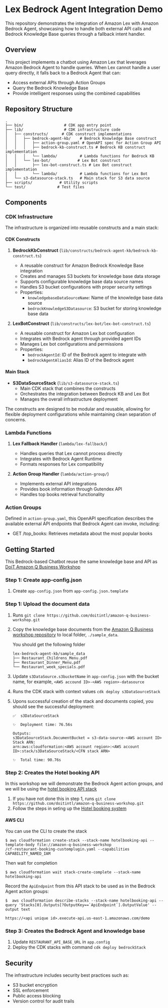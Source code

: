 # Lex Bedrock Agent Integration Demo

This repository demonstrates the integration of Amazon Lex with Amazon Bedrock Agent, showcasing how to handle both external API calls and Bedrock Knowledge Base queries through a fallback intent handler.

## Overview

This project implements a chatbot using Amazon Lex that leverages Amazon Bedrock Agent to handle queries. When Lex cannot handle a user query directly, it falls back to a Bedrock Agent that can:
- Access external APIs through Action Groups
- Query the Bedrock Knowledge Base
- Provide intelligent responses using the combined capabilities

## Repository Structure

```
.
├── bin/                  # CDK app entry point
├── lib/                  # CDK infrastructure code
│   ├── constructs/      # CDK construct implementations
│   │   ├── bedrock-agent-kb/    # Bedrock Knowledge Base construct
│   │   │   ├── action-group.yaml # OpenAPI spec for Action Group API
│   │   │   ├── bedrock-kb-construct.ts # Bedrock KB construct implementation
│   │   │   └── lambda/          # Lambda functions for Bedrock KB
│   │   └── lex-bot/            # Lex Bot construct
│   │       ├── lex-bot-construct.ts # Lex Bot construct implementation
│   │       └── lambda/          # Lambda functions for Lex Bot
│   └── s3-datasource-stack.ts   # Main stack for S3 data source
├── scripts/            # Utility scripts
└── test/              # Test files
```

## Components

### CDK Infrastructure
The infrastructure is organized into reusable constructs and a main stack:

#### CDK Constructs

1. **BedrockKbConstruct** (`lib/constructs/bedrock-agent-kb/bedrock-kb-construct.ts`)
   - A reusable construct for Amazon Bedrock Knowledge Base integration
   - Creates and manages S3 buckets for knowledge base data storage
   - Supports configurable knowledge base data source names
   - Handles S3 bucket configurations with proper security settings
   - Properties:
     - `knowledgebaseDataSourceName`: Name of the knowledge base data source
     - `bedrockKnowledgeS3Datasource`: S3 bucket for storing knowledge base data

2. **LexBotConstruct** (`lib/constructs/lex-bot/lex-bot-construct.ts`)
   - A reusable construct for Amazon Lex bot configuration
   - Integrates with Bedrock agent through provided agent IDs
   - Manages Lex bot configurations and permissions
   - Properties:
     - `bedrockAgentId`: ID of the Bedrock agent to integrate with
     - `bedrockAgentAliasId`: Alias ID of the Bedrock agent

#### Main Stack

- **S3DataSourceStack** (`lib/s3-datasource-stack.ts`)
  - Main CDK stack that combines the constructs
  - Orchestrates the integration between Bedrock KB and Lex Bot
  - Manages the overall infrastructure deployment

The constructs are designed to be modular and reusable, allowing for flexible deployment configurations while maintaining clean separation of concerns.

### Lambda Functions

1. **Lex Fallback Handler** (`lambda/lex-fallback/`)
   - Handles queries that Lex cannot process directly
   - Integrates with Bedrock Agent Runtime
   - Formats responses for Lex compatibility

2. **Action Group Handler** (`lambda/action-group/`)
   - Implements external API integrations
   - Provides book information through Gutendex API
   - Handles top books retrieval functionality

### Action Groups
Defined in `action-group.yaml`, this OpenAPI specification describes the available external API endpoints that Bedrock Agent can invoke, including:
- GET /top_books: Retrieves metadata about the most popular books

## Getting Started

This Bedrock-based Chatbot reuse the same knowledge base and API as [DoiT Amazon Q Business Workshop](https://github.com/doitintl/amazon-q-business-workshop.git)

### Step 1: Create app-config.json
1. Create `app-config.json` from `app-config.json.template`

### Step 1: Upload the document data

1. Runs `git clone https://github.com/doitintl/amazon-q-business-workshop.git`
2. Copy the knowledge base documents from the [Amazon Q Business workshop repository](https://github.com/doitintl/amazon-q-business-workshop/tree/main/knowledge/doc) to local folder, `./sample_data`.

   You should get the following folder

   ```
   lex-bedrock-agent-kb/sample_data
   ├── Restaurant_Childrens_Menu.pdf
   ├── Restaurant_Dinner_Menu.pdf
   └── Restaurant_week_specials.pdf
   ```

5. Update `s3DataSource.s3bucketName` in `app-config.json` with the bucket name, for example, `<AWS accound ID>-<AWS region>-datasource`
3. Runs the CDK stack with context values `cdk deploy s3DataSourceStack`

4. Upons successful creation of the stack and documents copied, you should see the successful deployment:
   ```
   ✅  s3DataSourceStack

   ✨  Deployment time: 76.56s

   Outputs:
   s3DataSourceStack.DocumentBucket = s3-data-source-<AWS account ID>
   Stack ARN:
   arn:aws:cloudformation:<AWS account region>:<AWS account ID>:stack/s3DataSourceStack/<CFN stack ARN>

   ✨  Total time: 90.76s
   ```

### Step 2: Creates the Hotel booking API

In this workshop we will demonstrate the Bedrock Agent action groups, and we will be using the [hotel booking API stack](https://github.com/doitintl/amazon-q-business-workshop.git)

1. If you have not done this in step 1, runs `git clone https://github.com/doitintl/amazon-q-business-workshop.git`
2. Follow the steps in seting up the [Hotel booking system](https://github.com/doitintl/amazon-q-business-workshop/tree/main/custom#setting-up-a-system--plugin)

#### AWS CLI

You can use the CLI to create the stack

```
$ aws cloudformation create-stack --stack-name hotelbooking-api --template-body file://amazon-q-business-workshop
/cf-restaurant-booking-customplugin.yaml --capabilities CAPABILITY_NAMED_IAM
```

Then wait for completion
```
$ aws cloudformation wait stack-create-complete --stack-name hotelbooking-api
```

Record the `ApiEndpoint` from this API stack to be used as in the Bedrock Agent action groups:

```
$  aws cloudformation describe-stacks --stack-name hotelbooking-api --query 'Stacks[0].Outputs[?OutputKey==`ApiEndpoint`].OutputValue' --output text

https://<api unique id>.execute-api.us-east-1.amazonaws.com/demo
```

### Step 3: Creates the Bedrock Agent and knowledge base

1. Update `RESTAURANT_API_BASE_URL` in `app.config`
1. Deploy the CDK stacks with command `cdk deploy bedrockStack`


## Security

The infrastructure includes security best practices such as:
- S3 bucket encryption
- SSL enforcement
- Public access blocking
- Version control for audit trails

